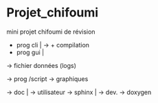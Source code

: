 # Projet_chifoumi
mini projet chifoumi de révision

- prog cli | -> + compilation
- prog gui |

-> fichier données (logs)

-> prog /script -> graphiques

-> doc | -> utilisateur -> sphinx
       | -> dev.        -> doxygen
